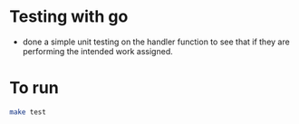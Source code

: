 # Testing with go
- done a simple unit testing on the handler function to see that if they are performing the intended work assigned.

# To run
```bash
make test
```
